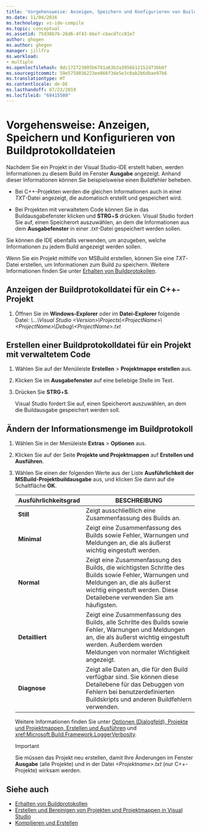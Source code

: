 ```yaml
---
title: 'Vorgehensweise: Anzeigen, Speichern und Konfigurieren von Buildprotokolldateien | Microsoft-Dokumentation'
ms.date: 11/04/2016
ms.technology: vs-ide-compile
ms.topic: conceptual
ms.assetid: 75d38b76-26d6-4f43-bbe7-cbacd7cc81e7
author: ghogen
ms.author: ghogen
manager: jillfra
ms.workload:
- multiple
ms.openlocfilehash: 0dc172723005b6781a63b3a3956b12152d73bb0f
ms.sourcegitcommit: 59e5758036223ee866f3de5e3c0ab2b6dbae97b6
ms.translationtype: HT
ms.contentlocale: de-DE
ms.lasthandoff: 07/23/2019
ms.locfileid: "68415580"
---
```

# <a name="how-to-view-save-and-configure-build-log-files"></a>Vorgehensweise: Anzeigen, Speichern und Konfigurieren von Buildprotokolldateien

Nachdem Sie ein Projekt in der Visual Studio-IDE erstellt haben, werden Informationen zu diesem Build im Fenster **Ausgabe** angezeigt. Anhand dieser Informationen können Sie beispielsweise einen Buildfehler beheben. 

- Bei C++-Projekten werden die gleichen Informationen auch in einer *TXT*-Datei angezeigt, die automatisch erstellt und gespeichert wird. 

- Bei Projekten mit verwaltetem Code können Sie in das Buildausgabefenster klicken und **STRG**+**S** drücken. Visual Studio fordert Sie auf, einen Speicherort auszuwählen, an dem die Informationen aus dem **Ausgabefenster** in einer *.txt*-Datei gespeichert werden sollen. 

Sie können die IDE ebenfalls verwenden, um anzugeben, welche Informationen zu jedem Build angezeigt werden sollen.

Wenn Sie ein Projekt mithilfe von MSBuild erstellen, können Sie eine *TXT*-Datei erstellen, um Informationen zum Build zu speichern. Weitere Informationen finden Sie unter [Erhalten von Buildprotokollen](../msbuild/obtaining-build-logs-with-msbuild.md).

## <a name="to-view-the-build-log-file-for-a-c-project"></a>Anzeigen der Buildprotokolldatei für ein C++-Projekt

1. Öffnen Sie im **Windows-Explorer** oder im **Datei-Explorer** folgende Datei: *\\...\Visual Studio \<Version\>\Projects\\<ProjectName\>\\<ProjectName\>\Debug\\<ProjectName\>.txt*

## <a name="to-create-a-build-log-file-for-a-managed-code-project"></a>Erstellen einer Buildprotokolldatei für ein Projekt mit verwaltetem Code

1. Wählen Sie auf der Menüleiste **Erstellen** > **Projektmappe erstellen** aus.

2. Klicken Sie im **Ausgabefenster** auf eine beliebige Stelle im Text.

3. Drücken Sie **STRG**+**S**.

   Visual Studio fordert Sie auf, einen Speicherort auszuwählen, an dem die Buildausgabe gespeichert werden soll.

## <a name="to-change-the-amount-of-information-included-in-the-build-log"></a>Ändern der Informationsmenge im Buildprotokoll

1. Wählen Sie in der Menüleiste **Extras** > **Optionen** aus.

2. Klicken Sie auf der Seite **Projekte und Projektmappen** auf **Erstellen und Ausführen**.

3. Wählen Sie einen der folgenden Werte aus der Liste **Ausführlichkeit der MSBuild-Projektbuildausgabe** aus, und klicken Sie dann auf die Schaltfläche **OK**.

    |Ausführlichkeitsgrad|BESCHREIBUNG|
    | - |-----------------|
    |**Still**|Zeigt ausschließlich eine Zusammenfassung des Builds an.|
    |**Minimal**|Zeigt eine Zusammenfassung des Builds sowie Fehler, Warnungen und Meldungen an, die als äußerst wichtig eingestuft werden.|
    |**Normal**|Zeigt eine Zusammenfassung des Builds, die wichtigsten Schritte des Builds sowie Fehler, Warnungen und Meldungen an, die als äußerst wichtig eingestuft werden. Diese Detailebene verwenden Sie am häufigsten.|
    |**Detailliert**|Zeigt eine Zusammenfassung des Builds, alle Schritte des Builds sowie Fehler, Warnungen und Meldungen an, die als äußerst wichtig eingestuft werden. Außerdem werden Meldungen von normaler Wichtigkeit angezeigt.|
    |**Diagnose**|Zeigt alle Daten an, die für den Build verfügbar sind. Sie können diese Detailebene für das Debuggen von Fehlern bei benutzerdefinierten Buildskripts und anderen Buildfehlern verwenden.|

     Weitere Informationen finden Sie unter [Optionen (Dialogfeld), Projekte und Projektmappen, Erstellen und Ausführen](../ide/reference/options-dialog-box-projects-and-solutions-build-and-run.md) und <xref:Microsoft.Build.Framework.LoggerVerbosity>.

    > [!IMPORTANT]
    > Sie müssen das Projekt neu erstellen, damit Ihre Änderungen im Fenster **Ausgabe** (alle Projekte) und in der Datei *\<Projektname>.txt* (nur C++-Projekte) wirksam werden.

## <a name="see-also"></a>Siehe auch

- [Erhalten von Buildprotokollen](../msbuild/obtaining-build-logs-with-msbuild.md)
- [Erstellen und Bereinigen von Projekten und Projektmappen in Visual Studio](../ide/building-and-cleaning-projects-and-solutions-in-visual-studio.md)
- [Kompilieren und Erstellen](../ide/compiling-and-building-in-visual-studio.md)
